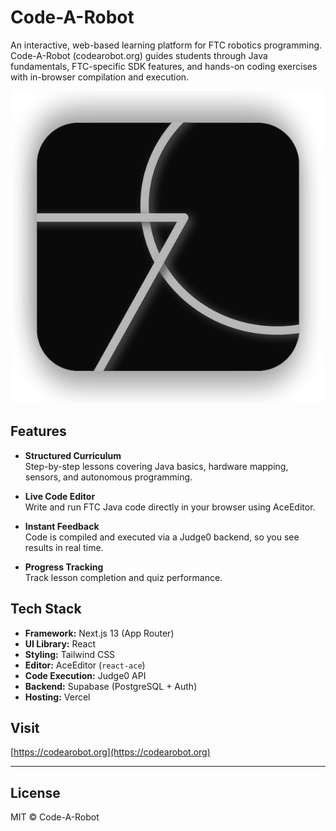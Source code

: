 # Code-A-Robot

An interactive, web-based learning platform for FTC robotics programming. Code-A-Robot (codearobot.org) guides students through Java fundamentals, FTC-specific SDK features, and hands-on coding exercises with in-browser compilation and execution.
<center>
<img src="/easy-ftc/app/LogoTransparent.png">
</center>


## Features

- **Structured Curriculum**  
  Step-by-step lessons covering Java basics, hardware mapping, sensors, and autonomous programming.

- **Live Code Editor**  
  Write and run FTC Java code directly in your browser using AceEditor.

- **Instant Feedback**  
  Code is compiled and executed via a Judge0 backend, so you see results in real time.

- **Progress Tracking**  
  Track lesson completion and quiz performance.



## Tech Stack

- **Framework:** Next.js 13 (App Router)  
- **UI Library:** React  
- **Styling:** Tailwind CSS  
- **Editor:** AceEditor (`react-ace`)  
- **Code Execution:** Judge0 API  
- **Backend:** Supabase (PostgreSQL + Auth)  
- **Hosting:** Vercel  



## Visit

[https://codearobot.org](https://codearobot.org)

---

## License

MIT © Code-A-Robot
